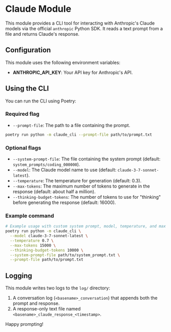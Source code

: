 # Claude Module

This module provides a CLI tool for interacting with Anthropic's Claude models via the official `anthropic` Python SDK. It reads a text prompt from a file and returns Claude's response.

## Configuration

This module uses the following environment variables:

- **ANTHROPIC_API_KEY**: Your API key for Anthropic's API.

## Using the CLI

You can run the CLI using Poetry:

### Required flag

* `--prompt-file`: The path to a file containing the prompt.

```bash
poetry run python -m claude_cli --prompt-file path/to/prompt.txt
```

### Optional flags

* `--system-prompt-file`: The file containing the system prompt (default: `system_prompts/coding_000000`).
* `--model`: The Claude model name to use (default: `claude-3-7-sonnet-latest`).
* `--temperature`: The temperature for generation (default: 0.3).
* `--max-tokens`: The maximum number of tokens to generate in the response (default: about half a million).
* `--thinking-budget-tokens`: The number of tokens to use for "thinking" before generating the response (default: 16000).

### Example command

```bash
# Example usage with custom system prompt, model, temperature, and max tokens.
poetry run python -m claude_cli \
  --model claude-3-7-sonnet-latest \
  --temperature 0.7 \
  --max-tokens 15000 \
  --thinking-budget-tokens 10000 \
  --system-prompt-file path/to/system_prompt.txt \
  --prompt-file path/to/prompt.txt
```

## Logging

This module writes two logs to the `log/` directory:

1. A conversation log (`<basename>_conversation`) that appends both the prompt and response.
2. A response-only text file named `<basename>_claude_response_<timestamp>`.

Happy prompting!
